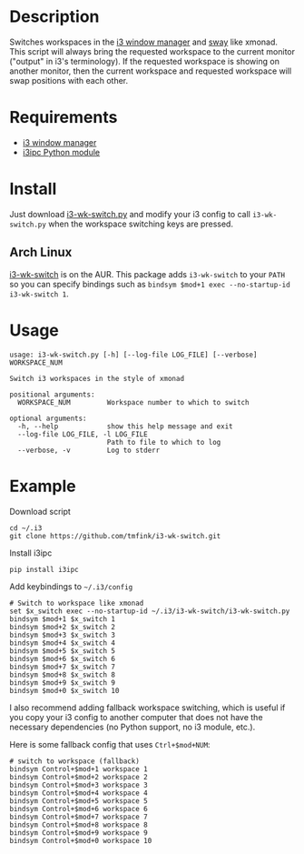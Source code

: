 # Description

Switches workspaces in the [i3 window manager](https://i3wm.org/) and
[sway](https://swaywm.org/) like xmonad. This script will always bring the
requested workspace to the current monitor ("output" in i3's terminology). If
the requested workspace is showing on another monitor, then the current
workspace and requested workspace will swap positions with each other.


# Requirements

- [i3 window manager](https://i3wm.org/)
- [i3ipc Python module](https://github.com/acrisci/i3ipc-python)


# Install

Just download
[i3-wk-switch.py](https://raw.githubusercontent.com/tmfink/i3-wk-switch/master/i3-wk-switch.py)
and modify your i3 config to call `i3-wk-switch.py` when the workspace switching
keys are pressed.


## Arch Linux

[i3-wk-switch](https://aur.archlinux.org/packages/i3-wk-switch-git/) is on the AUR.
This package adds `i3-wk-switch` to your `PATH` so you can specify bindings
such as `bindsym $mod+1 exec --no-startup-id i3-wk-switch 1`.


# Usage

```
usage: i3-wk-switch.py [-h] [--log-file LOG_FILE] [--verbose] WORKSPACE_NUM

Switch i3 workspaces in the style of xmonad

positional arguments:
  WORKSPACE_NUM         Workspace number to which to switch

optional arguments:
  -h, --help            show this help message and exit
  --log-file LOG_FILE, -l LOG_FILE
                        Path to file to which to log
  --verbose, -v         Log to stderr

```


# Example

Download script

```
cd ~/.i3
git clone https://github.com/tmfink/i3-wk-switch.git
```

Install i3ipc

```
pip install i3ipc
```

Add keybindings to `~/.i3/config`

```
# Switch to workspace like xmonad
set $x_switch exec --no-startup-id ~/.i3/i3-wk-switch/i3-wk-switch.py
bindsym $mod+1 $x_switch 1
bindsym $mod+2 $x_switch 2
bindsym $mod+3 $x_switch 3
bindsym $mod+4 $x_switch 4
bindsym $mod+5 $x_switch 5
bindsym $mod+6 $x_switch 6
bindsym $mod+7 $x_switch 7
bindsym $mod+8 $x_switch 8
bindsym $mod+9 $x_switch 9
bindsym $mod+0 $x_switch 10
```

I also recommend adding fallback workspace switching, which is useful if you
copy your i3 config to another computer that does not have the necessary
dependencies (no Python support, no i3 module, etc.).

Here is some fallback config that uses `Ctrl+$mod+NUM`:

```
# switch to workspace (fallback)
bindsym Control+$mod+1 workspace 1
bindsym Control+$mod+2 workspace 2
bindsym Control+$mod+3 workspace 3
bindsym Control+$mod+4 workspace 4
bindsym Control+$mod+5 workspace 5
bindsym Control+$mod+6 workspace 6
bindsym Control+$mod+7 workspace 7
bindsym Control+$mod+8 workspace 8
bindsym Control+$mod+9 workspace 9
bindsym Control+$mod+0 workspace 10
```
